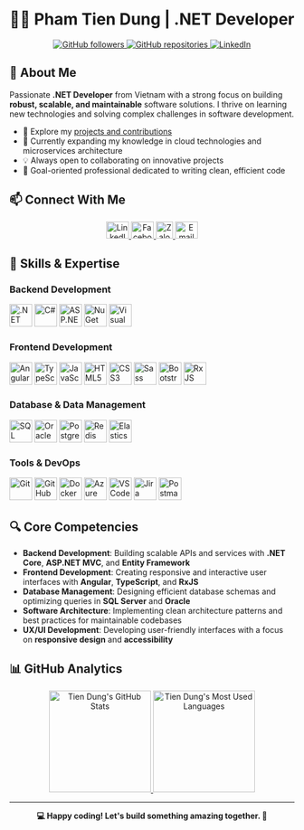 # 👨‍💻 Pham Tien Dung | .NET Developer

<div align="center">
  <a href="https://github.com/phamtiendungcw">
    <img src="https://img.shields.io/github/followers/phamtiendungcw?label=Followers&style=social" alt="GitHub followers">
  </a>
  <a href="https://github.com/phamtiendungcw?tab=repositories">
    <img src="https://img.shields.io/badge/Repos-Portfolio-brightgreen" alt="GitHub repositories">
  </a>
  <a href="https://linkedin.com/in/phamtiendungcw">
    <img src="https://img.shields.io/badge/LinkedIn-Connect-blue" alt="LinkedIn">
  </a>
</div>

## 👋 About Me

Passionate **.NET Developer** from Vietnam with a strong focus on building **robust, scalable, and maintainable** software solutions. I thrive on learning new technologies and solving complex challenges in software development.

- 🔭 Explore my [projects and contributions](https://github.com/phamtiendungcw?tab=repositories)
- 🌱 Currently expanding my knowledge in cloud technologies and microservices architecture
- 💡 Always open to collaborating on innovative projects
- 🎯 Goal-oriented professional dedicated to writing clean, efficient code

## 📫 Connect With Me

<div align="center">
  <a href="https://linkedin.com/in/phamtiendungcw" target="_blank">
    <img src="https://raw.githubusercontent.com/rahuldkjain/github-profile-readme-generator/master/src/images/icons/Social/linked-in-alt.svg" alt="LinkedIn" height="30" width="40" />
  </a>
  <a href="https://fb.com/phamtiendungcw" target="_blank">
    <img src="https://raw.githubusercontent.com/rahuldkjain/github-profile-readme-generator/master/src/images/icons/Social/facebook.svg" alt="Facebook" height="30" width="40" />
  </a>
  <a href="https://zalo.me/84337198586" target="_blank">
    <img src="https://upload.wikimedia.org/wikipedia/commons/9/91/Icon_of_Zalo.svg" alt="Zalo" height="30" width="30"/>
  </a>
  <a href="mailto:phamtiendungcw@gmail.com">
    <img src="https://upload.wikimedia.org/wikipedia/commons/7/7e/Gmail_icon_%282020%29.svg" alt="Email" height="30" width="40" />
  </a>
</div>

## 💼 Skills & Expertise

### Backend Development
<p align="left">
  <img src="https://cdn.jsdelivr.net/gh/devicons/devicon/icons/dotnetcore/dotnetcore-original.svg" alt=".NET Core" width="40" height="40"/>
  <img src="https://cdn.jsdelivr.net/gh/devicons/devicon/icons/csharp/csharp-original.svg" alt="C#" width="40" height="40"/>
  <img src="https://cdn.jsdelivr.net/gh/devicons/devicon/icons/dot-net/dot-net-original.svg" alt="ASP.NET" width="40" height="40"/>
  <img src="https://cdn.jsdelivr.net/gh/devicons/devicon/icons/nuget/nuget-original.svg" alt="NuGet" width="40" height="40"/>
  <img src="https://cdn.jsdelivr.net/gh/devicons/devicon/icons/visualstudio/visualstudio-plain.svg" alt="Visual Studio" width="40" height="40"/>
</p>

### Frontend Development
<p align="left">
  <img src="https://cdn.jsdelivr.net/gh/devicons/devicon/icons/angularjs/angularjs-original.svg" alt="Angular" width="40" height="40"/>
  <img src="https://cdn.jsdelivr.net/gh/devicons/devicon/icons/typescript/typescript-original.svg" alt="TypeScript" width="40" height="40"/>
  <img src="https://cdn.jsdelivr.net/gh/devicons/devicon/icons/javascript/javascript-original.svg" alt="JavaScript" width="40" height="40"/>
  <img src="https://cdn.jsdelivr.net/gh/devicons/devicon/icons/html5/html5-original.svg" alt="HTML5" width="40" height="40"/>
  <img src="https://cdn.jsdelivr.net/gh/devicons/devicon/icons/css3/css3-original.svg" alt="CSS3" width="40" height="40"/>
  <img src="https://cdn.jsdelivr.net/gh/devicons/devicon/icons/sass/sass-original.svg" alt="Sass" width="40" height="40"/>
  <img src="https://cdn.jsdelivr.net/gh/devicons/devicon/icons/bootstrap/bootstrap-original.svg" alt="Bootstrap" width="40" height="40"/>
  <img src="https://rxjs.dev/assets/images/favicons/favicon-192x192.png" alt="RxJS" width="40" height="40"/>
</p>

### Database & Data Management
<p align="left">
  <img src="https://cdn.jsdelivr.net/gh/devicons/devicon/icons/microsoftsqlserver/microsoftsqlserver-plain.svg" alt="SQL Server" width="40" height="40"/>
  <img src="https://cdn.jsdelivr.net/gh/devicons/devicon/icons/oracle/oracle-original.svg" alt="Oracle" width="40" height="40"/>
  <img src="https://cdn.jsdelivr.net/gh/devicons/devicon/icons/postgresql/postgresql-original.svg" alt="PostgreSQL" width="40" height="40"/>
  <img src="https://cdn.jsdelivr.net/gh/devicons/devicon/icons/redis/redis-original.svg" alt="Redis" width="40" height="40"/>
  <img src="https://www.vectorlogo.zone/logos/elastic/elastic-icon.svg" alt="Elasticsearch" width="40" height="40"/>
</p>

### Tools & DevOps
<p align="left">
  <img src="https://cdn.jsdelivr.net/gh/devicons/devicon/icons/git/git-original.svg" alt="Git" width="40" height="40"/>
  <img src="https://cdn.jsdelivr.net/gh/devicons/devicon/icons/github/github-original.svg" alt="GitHub" width="40" height="40"/>
  <img src="https://cdn.jsdelivr.net/gh/devicons/devicon/icons/docker/docker-original.svg" alt="Docker" width="40" height="40"/>
  <img src="https://cdn.jsdelivr.net/gh/devicons/devicon/icons/azure/azure-original.svg" alt="Azure" width="40" height="40"/>
  <img src="https://cdn.jsdelivr.net/gh/devicons/devicon/icons/vscode/vscode-original.svg" alt="VS Code" width="40" height="40"/>
  <img src="https://cdn.jsdelivr.net/gh/devicons/devicon/icons/jira/jira-original.svg" alt="Jira" width="40" height="40"/>
  <img src="https://www.vectorlogo.zone/logos/getpostman/getpostman-icon.svg" alt="Postman" width="40" height="40"/>
</p>

## 🔍 Core Competencies

- **Backend Development**: Building scalable APIs and services with **.NET Core**, **ASP.NET MVC**, and **Entity Framework**
- **Frontend Development**: Creating responsive and interactive user interfaces with **Angular**, **TypeScript**, and **RxJS**
- **Database Management**: Designing efficient database schemas and optimizing queries in **SQL Server** and **Oracle**
- **Software Architecture**: Implementing clean architecture patterns and best practices for maintainable codebases
- **UX/UI Development**: Developing user-friendly interfaces with a focus on **responsive design** and **accessibility**

## 📊 GitHub Analytics

<div align="center">
  <a href="https://github.com/phamtiendungcw">
    <img height="180em" src="https://github-readme-stats.vercel.app/api?username=phamtiendungcw&show_icons=true&theme=tokyonight&include_all_commits=true&count_private=true" alt="Tien Dung's GitHub Stats" />
  </a>
  <a href="https://github.com/phamtiendungcw">
    <img height="180em" src="https://github-readme-stats.vercel.app/api/top-langs/?username=phamtiendungcw&layout=compact&langs_count=8&theme=tokyonight" alt="Tien Dung's Most Used Languages" />
  </a>
</div>

---

<div align="center">
  <b>💻 Happy coding! Let's build something amazing together. 🚀</b>
</div>
